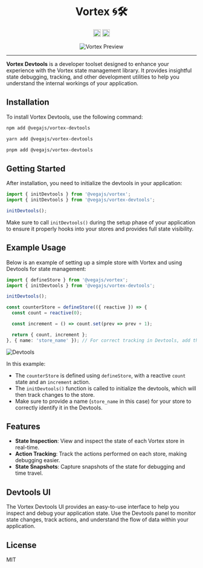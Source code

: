 <h1 align="center">Vortex 🌀🛠</h1>

<p align="center">
    <a href="https://www.npmjs.com/package/@vegajs/vortex-devtools"><img src="https://img.shields.io/npm/v/@vegajs/vortex-devtools?style=flat&colorB=ffd547" alt="Latest version" height="20"/></a>
    <a href="https://www.npmjs.com/package/@vegajs/vortex-devtools"><img src="https://img.shields.io/npm/dt/@vegajs/vortex-devtools.svg" alt="Downloads" height="20"/></a>
</p>

<p align="center">
    <img src="https://github.com/vega-js/vortex/packages/vortex/docs/static/preview.svg" alt="Vortex Preview"/>
</p>

---


**Vortex Devtools** is a developer toolset designed to enhance your experience with the Vortex state management library. It provides insightful state debugging, tracking, and other development utilities to help you understand the internal workings of your application.

## Installation

To install Vortex Devtools, use the following command:

```bash
npm add @vegajs/vortex-devtools
```

```bash
yarn add @vegajs/vortex-devtools
```

```bash
pnpm add @vegajs/vortex-devtools
```

## Getting Started

After installation, you need to initialize the devtools in your application:

```typescript jsx
import { initDevtools } from '@vegajs/vortex';
import { initDevtools } from '@vegajs/vortex-devtools';

initDevtools();
```

Make sure to call `initDevtools()` during the setup phase of your application to ensure it properly hooks into your stores and provides full state visibility.

## Example Usage

Below is an example of setting up a simple store with Vortex and using Devtools for state management:

```typescript jsx
import { defineStore } from '@vegajs/vortex';
import { initDevtools } from '@vegajs/vortex-devtools';

initDevtools();

const counterStore = defineStore(({ reactive }) => {
  const count = reactive(0);

  const increment = () => count.set(prev => prev + 1);

  return { count, increment };
}, { name: 'store_name' }); // For correct tracking in Devtools, add the store name.
```

![Devtools](https://github.com/vega-js/vortex/packages/vortex-devtools/docs/devtools-preview.png)

In this example:
- The `counterStore` is defined using `defineStore`, with a reactive `count` state and an `increment` action.
- The `initDevtools()` function is called to initialize the devtools, which will then track changes to the store.
- Make sure to provide a name (`store_name` in this case) for your store to correctly identify it in the Devtools.

## Features

- **State Inspection**: View and inspect the state of each Vortex store in real-time.
- **Action Tracking**: Track the actions performed on each store, making debugging easier.
- **State Snapshots**: Capture snapshots of the state for debugging and time travel.

## Devtools UI

The Vortex Devtools UI provides an easy-to-use interface to help you inspect and debug your application state. Use the Devtools panel to monitor state changes, track actions, and understand the flow of data within your application.

## License

MIT

